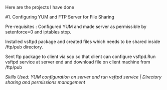 Here are the projects I have done

#1. Configuring YUM and FTP Server for File Sharing

Pre-requisites : Configured YUM and made server as permissible by setenforce=0 and iptables stop. 

Installed vsftpd package and created files which needs to be shared inside /ftp/pub directory. 

Sent ftp package to client via scp so that client can configure vsftpd.Run vsftpd service at server end and download file on client machine from /ftp/pub 

*Skills Used: YUM configuration on server and run vsftpd service | Directory sharing and permissions management*

